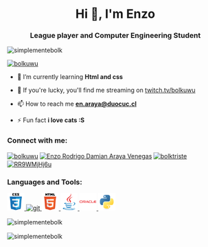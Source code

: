 <h1 align="center">Hi 👋, I'm Enzo</h1>
<h3 align="center">League player and Computer Engineering Student</h3>

<p align="left"> <img src="https://komarev.com/ghpvc/?username=simplementebolk&label=Profile%20views&color=0e75b6&style=flat" alt="simplementebolk" /> </p>

<p align="left"> <a href="https://twitter.com/bolkuwu" target="blank"><img src="https://img.shields.io/twitter/follow/bolkuwu?logo=twitter&style=for-the-badge" alt="bolkuwu" /></a> </p>

- 🌱 I’m currently learning **Html and css**

- 📝 If you're lucky, you'll find me streaming on [twitch.tv/bolkuwu](twitch.tv/bolkuwu)

- 📫 How to reach me **en.araya@duocuc.cl**

- ⚡ Fun fact **i love cats :S**

<h3 align="left">Connect with me:</h3>
<p align="left">
<a href="https://twitter.com/bolkuwu" target="blank"><img align="center" src="https://raw.githubusercontent.com/rahuldkjain/github-profile-readme-generator/master/src/images/icons/Social/twitter.svg" alt="bolkuwu" height="30" width="40" /></a>
<a href="https://www.linkedin.com/in/enzo-rodrigo-damian-araya-venegas-b655062a0/" target="blank"><img align="center" src="https://raw.githubusercontent.com/rahuldkjain/github-profile-readme-generator/master/src/images/icons/Social/linked-in-alt.svg" alt="Enzo Rodrigo Damian Araya Venegas" height="30" width="40" /></a>
<a href="https://www.youtube.com/c/bolktriste" target="blank"><img align="center" src="https://raw.githubusercontent.com/rahuldkjain/github-profile-readme-generator/master/src/images/icons/Social/youtube.svg" alt="bolktriste" height="30" width="40" /></a>
<a href="https://discord.gg/RR9WMjHj6u" target="blank"><img align="center" src="https://raw.githubusercontent.com/rahuldkjain/github-profile-readme-generator/master/src/images/icons/Social/discord.svg" alt="RR9WMjHj6u" height="30" width="40" /></a>
</p>

<h3 align="left">Languages and Tools:</h3>
<p align="left"> <a href="https://www.w3schools.com/css/" target="_blank" rel="noreferrer"> <img src="https://raw.githubusercontent.com/devicons/devicon/master/icons/css3/css3-original-wordmark.svg" alt="css3" width="40" height="40"/> </a> <a href="https://git-scm.com/" target="_blank" rel="noreferrer"> <img src="https://www.vectorlogo.zone/logos/git-scm/git-scm-icon.svg" alt="git" width="40" height="40"/> </a> <a href="https://www.w3.org/html/" target="_blank" rel="noreferrer"> <img src="https://raw.githubusercontent.com/devicons/devicon/master/icons/html5/html5-original-wordmark.svg" alt="html5" width="40" height="40"/> </a> <a href="https://www.java.com" target="_blank" rel="noreferrer"> <img src="https://raw.githubusercontent.com/devicons/devicon/master/icons/java/java-original.svg" alt="java" width="40" height="40"/> </a> <a href="https://www.oracle.com/" target="_blank" rel="noreferrer"> <img src="https://raw.githubusercontent.com/devicons/devicon/master/icons/oracle/oracle-original.svg" alt="oracle" width="40" height="40"/> </a> <a href="https://www.python.org" target="_blank" rel="noreferrer"> <img src="https://raw.githubusercontent.com/devicons/devicon/master/icons/python/python-original.svg" alt="python" width="40" height="40"/> </a> </p>

<p><img align="center" src="https://github-readme-stats.vercel.app/api/top-langs?username=simplementebolk&show_icons=true&locale=en&layout=compact" alt="simplementebolk" /></p>

<p><img align="center" src="https://github-readme-streak-stats.herokuapp.com/?user=simplementebolk&" alt="simplementebolk" /></p>